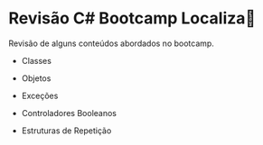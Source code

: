 # Revisão C# Bootcamp Localiza:book:



Revisão de alguns conteúdos abordados no bootcamp.

* Classes

* Objetos

* Exceções

* Controladores Booleanos

* Estruturas de Repetição

  

